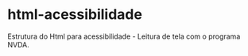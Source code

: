 # html-acessibilidade
Estrutura do Html para acessibilidade - Leitura de tela com o programa NVDA. 
